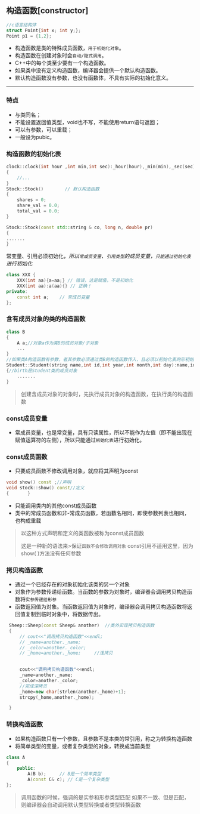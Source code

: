 ## 构造函数[**constructor**]
```cpp
//c语言结构体
struct Point{int x; int y;};
Point p1 = {1,2};
```
- 构造函数是类的特殊成员函数，`用于初始化对象`。
- 构造函数在创建对象时会`自动/隐式调用`。
- C++中的每个类至少要有一个构造函数。
- 如果类中没有定义构造函数，编译器会提供一个默认构造函数。
- 默认构造函数没有参数，也没有函数体，不具有实际的初始化意义。
----
### 特点
- 与类同名；
- 不能设置返回值类型，void也不写，不能使用return语句返回；
- 可以有参数，可以重载；
- 一般设为pubic。

### 构造函数的初始化表
```cpp
clock::clock(int hour ,int min,int sec):_hour(hour),_min(min),_sec(sec)
{
    //...
}
Stock::Stock()        // 默认构造函数
{
    shares = 0;
    share_val = 0.0;
    total_val = 0.0;
}

Stock::Stock(const std::string & co, long n, double pr)
{
.......   
}
```
常变量、引用必须初始化，*所以`常成员变量`、`引用类型`的成员变量，`只能通过初始化表`进行初始化*
```cpp
class XXX {
	XXX(int aa){a=aa;} // 错误，这是赋值，不是初始化
	XXX(int aa):a(aa){} // 正确！
private:
	const int a;	// 常成员变量
};
```
### 含有成员对象的类的构造函数
```cpp
class B
{
    A a;//对象a作为类B的成员对象/子对象
    ...
}
//如果类A构造函数有参数，者其参数必须通过类B的构造函数传入，且必须以初始化表的形初始化
Student::Student(string name,int id,int year,int month,int day):name,id,birth(year,month,day)
{//birth是Student类的成员对象
    .......
}

```
>创建含成员对象的对象时，先执行成员对象的构造函数，在执行类的构造函数
### const成员变量
- 常成员变量，也是常变量，具有只读属性，所以不能作为左值（即不能出现在赋值运算符的左侧），所以只能通过`初始化表`进行初始化。
### const成员函数
- 只要成员函数不修改调用对象，就应将其声明为const
```cpp
void show() const ;//声明
void stock::show() const//定义
{       }
```
- 只能调用类内的其他const成员函数
- 类中的常成员函数和非-常成员函数，若函数名相同，即使参数列表也相同，也构成重载
>以这种方式声明和定义的类函数被称为const成员函数
>
>这是一种新的语法来>保证`函数不会修改调用对象`
>const引用不适用这里，因为show( )方法没有任何参数
### 拷贝构造函数
- 通过一个已经存在的对象初始化该类的另一个对象
- 对象作为参数传递给函数。当函数的参数为对象时，编译器会调用拷贝构造函数将`实参传递给形参`
- 函数返回值为对象。当函数返回值为对象时，编译器会调用拷贝构造函数将返回值复制到临时对象中，将数据传出。
```cpp
 Sheep::Sheep(const Sheep& another)  //类外实现拷贝构造函数 
 { 
     // cout<<"调用拷贝构造函数"<<endl; 
     // _name=another._name; 
     // _color=another._color; 
     // _home=another._home;     //浅拷贝 
      

     cout<<"调用拷贝构造函数"<<endl; 
     _name=another._name; 
     _color=another._color; 
     //完成深拷贝 
     _home=new char[strlen(another._home)+1]; 
     strcpy(_home,another._home); 

 } 
```
### 转换构造函数
- 如果构造函数只有一个参数，且参数不是本类的常引用，称之为转换构造函数
- 将简单类型的变量，或者复杂类型的对象，转换成当前类型
```cpp
class A
{
	public:
		A(B b); 	// B是一个简单类型
		A(const C& c); // C是一个复杂类型
};
```
> 调用函数的时候，强调的是实参和形参类型匹配
> 如果不一致、但是匹配，则编译器会自动调用默认类型转换或者类型转换函数